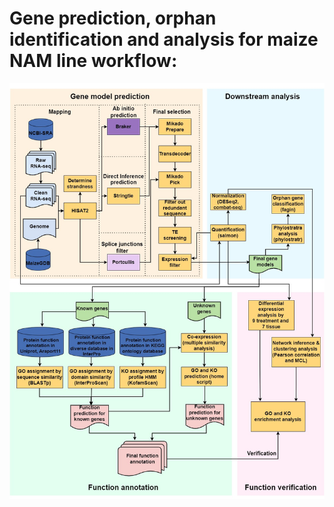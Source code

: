 # Gene prediction, orphan identification and analysis for maize NAM line workflow:

![Image of workflow](figure/B73_workflow.jpg)
